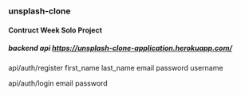### unsplash-clone
#### Contruct Week Solo Project

##### backend api https://unsplash-clone-application.herokuapp.com/
api/auth/register
first_name
last_name
email
password
username


api/auth/login
email
password
